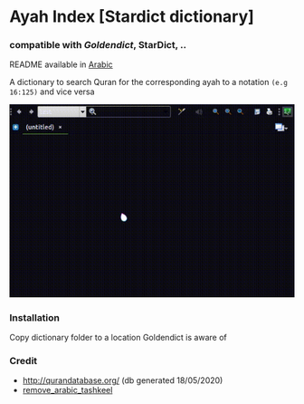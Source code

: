 # Ayah Index [Stardict dictionary]
### compatible with ***Goldendict***, StarDict, ..
  README available in [Arabic](README.ar.md)
  
A dictionary to search Quran for the corresponding ayah to a notation `(e.g 16:125)` and vice versa 

![exampleGIF](ayah_search.gif)

### Installation
Copy dictionary folder to a location Goldendict is aware of

### Credit
- http://qurandatabase.org/ (db generated 18/05/2020)
- [remove_arabic_tashkeel](https://github.com/Ahmed-Salama96/remove_arabic_tashkeel)
